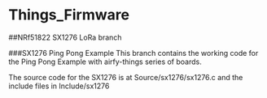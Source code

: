# Things_Firmware

##NRf51822 SX1276 LoRa branch

###SX1276 Ping Pong Example
This branch contains the working code for the Ping Pong Example with airfy-things series of boards.

The source code for the SX1276 is at Source/sx1276/sx1276.c and the include files in Include/sx1276
